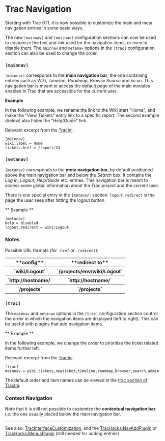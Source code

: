 # Trac Navigation


Starting with Trac 0.11, it is now possible to customize the main and meta navigation entries in some basic ways.


The new `[mainnav]` and `[metanav]` configuration sections can now be used to customize the text and link used for the navigation items, or even to disable them.  The `mainnav` and `metanav` options in the `[trac]` configuration section can also be used to change the order.

### `[mainnav]`

`[mainnav]` corresponds to the **main navigation bar**, the one containing entries such as *Wiki*, *Timeline*, *Roadmap*, *Browse Source* and so on. This navigation bar is meant to access the default page of the main modules enabled in Trac that are accessible for the current user.

**Example**


In the following example, we rename the link to the Wiki start "Home", and make the "View Tickets" entry link to a specific report.  The second example (below) also hides the "Help/Guide" link.


Relevant excerpt from the [TracIni](trac-ini):

```wiki
[mainnav]
wiki.label = Home
tickets.href = /report/24
```

### `[metanav]`

`[metanav]` corresponds to the **meta navigation bar**, by default positioned above the main navigation bar and below the *Search* box. It contains the *Log in*, *Logout*, *Help/Guide* etc. entries. This navigation bar is meant to access some global information about the Trac project and the current user.


There is one special entry in the  `[metanav]` section: `logout.redirect` is the page the user sees after hitting the logout button. 

** Example **

```wiki
[metanav]
help = disabled
logout.redirect = wiki/Logout
```

### Notes


Possible URL formats (for `.href` or `.redirect`):

<table><tr><th>**config**</th>
<th>**redirect to**</th></tr>
<tr><th>`wiki/Logout`</th>
<th>`/projects/env/wiki/Logout`</th></tr>
<tr><th>`http://hostname/`</th>
<th>`http://hostname/`</th></tr>
<tr><th>`/projects`</th>
<th>`/projects`</th></tr></table>

### `[trac]`


The `mainnav` and `metanav` options in the `[trac]` configuration section control the order in which the navigation items are displayed (left to right).  This can be useful with plugins that add navigation items.

** Example **


In the following example, we change the order to prioritise the ticket related items further left.


Relevant excerpt from the [TracIni](trac-ini):

```wiki
[trac]
mainnav = wiki,tickets,newticket,timeline,roadmap,browser,search,admin
```


The default order and item names can be viewed in the [trac section of TracIni](trac-ini#).

### Context Navigation


Note that it is still not possible to customize the **contextual navigation bar**, i.e. the one usually placed below the main navigation bar.

---


See also: [TracInterfaceCustomization](trac-interface-customization), and the [ TracHacks:NavAddPlugin](http://trac-hacks.org/wiki/NavAddPlugin) or [ TracHacks:MenusPlugin](http://trac-hacks.org/wiki/MenusPlugin) (still needed for adding entries)
